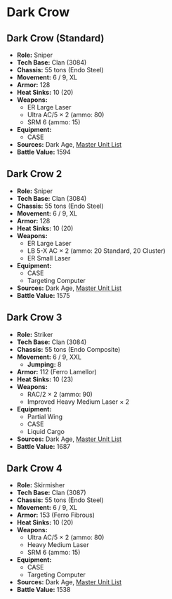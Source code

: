 # Dark Crow
## Dark Crow (Standard)
- **Role:** Sniper
- **Tech Base:** Clan (3084)
- **Chassis:** 55 tons (Endo Steel)
- **Movement:** 6 / 9, XL
- **Armor:** 128
- **Heat Sinks:** 10 (20)
- **Weapons:**
  - ER Large Laser
  - Ultra AC/5 × 2 (ammo: 80)
  - SRM 6 (ammo: 15)
- **Equipment:**
  - CASE
- **Sources:** Dark Age, [Master Unit List](http://masterunitlist.info/Unit/Details/827/dark-crow-standard)
- **Battle Value:** 1594

## Dark Crow 2
- **Role:** Sniper
- **Tech Base:** Clan (3084)
- **Chassis:** 55 tons (Endo Steel)
- **Movement:** 6 / 9, XL
- **Armor:** 128
- **Heat Sinks:** 10 (20)
- **Weapons:**
  - ER Large Laser
  - LB 5-X AC × 2 (ammo: 20 Standard, 20 Cluster)
  - ER Small Laser
- **Equipment:**
  - CASE
  - Targeting Computer
- **Sources:** Dark Age, [Master Unit List](http://masterunitlist.info/Unit/Details/824/dark-crow-2)
- **Battle Value:** 1575

## Dark Crow 3
- **Role:** Striker
- **Tech Base:** Clan (3084)
- **Chassis:** 55 tons (Endo Composite)
- **Movement:** 6 / 9, XXL
  - **Jumping:** 8
- **Armor:** 112 (Ferro Lamellor)
- **Heat Sinks:** 10 (23)
- **Weapons:**
  - RAC/2 × 2 (ammo: 90)
  - Improved Heavy Medium Laser × 2
- **Equipment:**
  - Partial Wing
  - CASE
  - Liquid Cargo
- **Sources:** Dark Age, [Master Unit List](http://masterunitlist.info/Unit/Details/825/dark-crow-3)
- **Battle Value:** 1687

## Dark Crow 4
- **Role:** Skirmisher
- **Tech Base:** Clan (3087)
- **Chassis:** 55 tons (Endo Steel)
- **Movement:** 6 / 9, XL
- **Armor:** 153 (Ferro Fibrous)
- **Heat Sinks:** 10 (20)
- **Weapons:**
  - Ultra AC/5 × 2 (ammo: 80)
  - Heavy Medium Laser
  - SRM 6 (ammo: 15)
- **Equipment:**
  - CASE
  - Targeting Computer
- **Sources:** Dark Age, [Master Unit List](http://masterunitlist.info/Unit/Details/826/dark-crow-4)
- **Battle Value:** 1538

